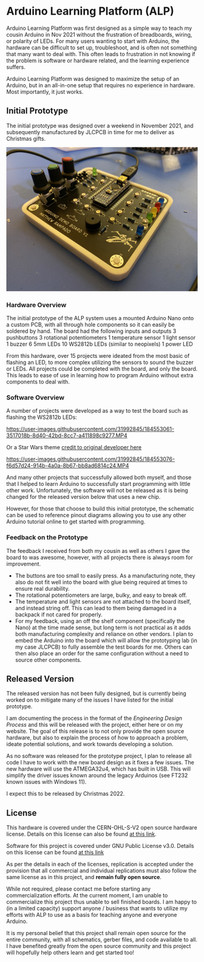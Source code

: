 # Arduino Learning Platform (ALP)
Arduino Learning Platform was first designed as a simple way to teach my cousin Arduino in Nov 2021 without the frustration of breadboards, wiring, or polarity of LEDs. For many users wanting to start with Arduino, the hardware can be difficult to set up, troubleshoot, and is often not something that many want to deal with. This often leads to frustration in not knowing if the problem is software or hardware related, and the learning experience suffers.

Arduino Learning Platform was designed to maximize the setup of an Arduino, but in an all-in-one setup that requires no experience in hardware. Most importantly, it just works. 


## Initial Prototype

The initial prototype was designed over a weekend in November 2021, and subsequently manufactured by JLCPCB in time for me to deliver as Christmas gifts.  

![Gen1BoardView](InitialPrototype(Gen1)/BoardPhotos/IMG_3308.JPEG)

### Hardware Overview

The initial prototype of the ALP system uses a mounted Arduino Nano onto a custom PCB, with all through hole components so it can easily be soldered by hand. The board had the following inputs and outputs
3 pushbuttons
3 rotational potentiometers
1 temperature sensor
1 light sensor
1 buzzer
6 5mm LEDs
10 WS2812b LEDs (similar to neopixels)
1 power LED

From this hardware, over 15 projects were ideated from the most basic of flashing an LED, to more complex utilizing the sensors to sound the buzzer or LEDs. All projects could be completed with the board, and only the board. This leads to ease of use in learning how to program Arduino without extra components to deal with. 

### Software Overview

A number of projects were developed as a way to test the board such as flashing the WS2812b LEDs:

https://user-images.githubusercontent.com/31992845/184553061-3517018b-8d40-42bd-8cc7-a411898c9277.MP4



Or a Star Wars theme [credit to original developer here](https://github.com/NassimBouyacoub/Star-Wars-theme-Song-Arduino-)

https://user-images.githubusercontent.com/31992845/184553076-f6d57d24-914b-4a0a-8b67-bb8ad6814c24.MP4



And many other projects that successfully allowed both myself, and those that I helped to learn Arduino to successfully start programming with little other work. Unfortunately, the software will not be released as it is being changed for the released version below that uses a new chip. 

However, for those that choose to build this initial prototype, the schematic can be used to reference pinout diagrams allowing you to use any other Arduino tutorial online to get started with programming. 



### Feedback on the Prototype

The feedback I received from both my cousin as well as others I gave the board to was awesome, however, with all projects there is always room for improvement. 

- The buttons are too small to easily press. As a manufacturing note, they also do not fit well into the board with glue being required at times to ensure real durability. 
- The rotational potentiometers are large, bulky, and easy to break off. 
- The temperature and light sensors are not attached to the board itself, and instead string off. This can lead to them being damaged in a backpack if not cared for properly.
- For my feedback, using an off the shelf component (specifically the Nano) at the time made sense, but long term is not practical as it adds both manufacturing complexity and reliance on other vendors. I plan to embed the Arduino into the board which will allow the prototyping lab (in my case JLCPCB) to fully assemble the test boards for me. Others can then also place an order for the same configuration without a need to source other components. 



## Released Version

The released version has not been fully designed, but is currently being worked on to mitigate many of the issues I have listed for the initial prototype. 

I am documenting the process in the format of the _Engineering Design Process_ and this will be released with the project, either here or on my website. The goal of this release is to not only provide the open source hardware, but also to explain the process of how to approach a problem, ideate potential solutions, and work towards developing a solution. 

As no software was released for the prototype project, I plan to release all code I have to work with the new board design as it fixes a few issues. The new hardware will use the ATMEGA32u4, which has built in USB. This will simplify the driver issues known around the legacy Arduinos (see FT232 known issues with Windows 11).

I expect this to be released by Christmas 2022.


## License

This hardware is covered under the CERN-OHL-S-V2 open source hardware license. Details on this license can also be found [at this link](https://choosealicense.com/licenses/cern-ohl-s-2.0/). 

Software for this project is covered under GNU Public License v3.0. Details on this license can be found [at this link](https://choosealicense.com/licenses/gpl-3.0/)

As per the details in each of the licenses, replication is accepted under the provision that all commercial and individual replications must also follow the same license as in this project, and **remain fully open source**. 

While not required, please contact me before starting any commercialization efforts. At the current moment, I am unable to commercialize this project thus unable to sell finished boards. I am happy to (in a limited capacity) support anyone / business that wants to utilize my efforts with ALP to use as a basis for teaching anyone and everyone Arduino. 

It is my personal belief that this project shall remain open source for the entire community, with all schematics, gerber files, and code available to all. I have benefited greatly from the open source community and this project will hopefully help others learn and get started too! 

